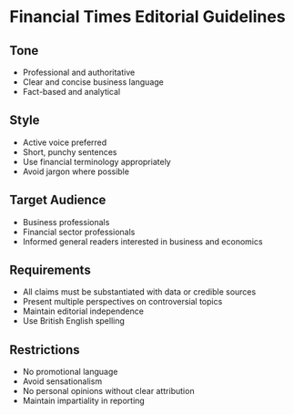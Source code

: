 # Financial Times Editorial Guidelines

## Tone
- Professional and authoritative
- Clear and concise business language
- Fact-based and analytical

## Style
- Active voice preferred
- Short, punchy sentences
- Use financial terminology appropriately
- Avoid jargon where possible

## Target Audience
- Business professionals
- Financial sector professionals
- Informed general readers interested in business and economics

## Requirements
- All claims must be substantiated with data or credible sources
- Present multiple perspectives on controversial topics
- Maintain editorial independence
- Use British English spelling

## Restrictions
- No promotional language
- Avoid sensationalism
- No personal opinions without clear attribution
- Maintain impartiality in reporting